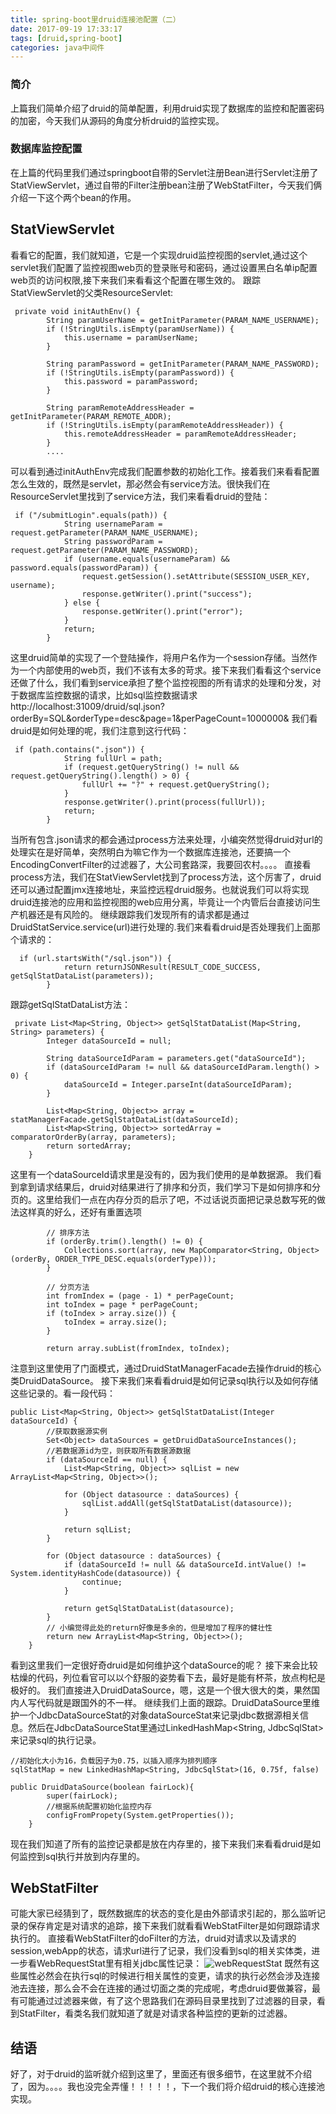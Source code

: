 ```yaml
---
title: spring-boot里druid连接池配置（二）
date: 2017-09-19 17:33:17
tags: [druid,spring-boot]
categories: java中间件
---
```

### 简介
上篇我们简单介绍了druid的简单配置，利用druid实现了数据库的监控和配置密码的加密，今天我们从源码的角度分析druid的监控实现。
### 数据库监控配置
在上篇的代码里我们通过springboot自带的Servlet注册Bean进行Servlet注册了StatViewServlet，通过自带的Filter注册bean注册了WebStatFilter，今天我们俩介绍一下这个两个bean的作用。
## StatViewServlet
看看它的配置，我们就知道，它是一个实现druid监控视图的servlet,通过这个servlet我们配置了监控视图web页的登录账号和密码，通过设置黑白名单ip配置web页的访问权限,接下来我们来看看这个配置在哪生效的。
跟踪StatViewServlet的父类ResourceServlet:
```
 private void initAuthEnv() {
        String paramUserName = getInitParameter(PARAM_NAME_USERNAME);
        if (!StringUtils.isEmpty(paramUserName)) {
            this.username = paramUserName;
        }

        String paramPassword = getInitParameter(PARAM_NAME_PASSWORD);
        if (!StringUtils.isEmpty(paramPassword)) {
            this.password = paramPassword;
        }

        String paramRemoteAddressHeader = getInitParameter(PARAM_REMOTE_ADDR);
        if (!StringUtils.isEmpty(paramRemoteAddressHeader)) {
            this.remoteAddressHeader = paramRemoteAddressHeader;
        }
        ....

```
<!--more-->
可以看到通过initAuthEnv完成我们配置参数的初始化工作。接着我们来看看配置怎么生效的，既然是servlet，那必然会有service方法。很快我们在ResourceServlet里找到了service方法，我们来看看druid的登陆：
```
 if ("/submitLogin".equals(path)) {
            String usernameParam = request.getParameter(PARAM_NAME_USERNAME);
            String passwordParam = request.getParameter(PARAM_NAME_PASSWORD);
            if (username.equals(usernameParam) && password.equals(passwordParam)) {
                request.getSession().setAttribute(SESSION_USER_KEY, username);
                response.getWriter().print("success");
            } else {
                response.getWriter().print("error");
            }
            return;
        }
```
这里druid简单的实现了一个登陆操作，将用户名作为一个session存储。当然作为一个内部使用的web页，我们不该有太多的苛求。接下来我们看看这个service还做了什么，我们看到service承担了整个监控视图的所有请求的处理和分发，对于数据库监控数据的请求，比如sql监控数据请求http://localhost:31009/druid/sql.json?orderBy=SQL&orderType=desc&page=1&perPageCount=1000000& 我们看druid是如何处理的呢，我们注意到这行代码：
```
 if (path.contains(".json")) {
            String fullUrl = path;
            if (request.getQueryString() != null && request.getQueryString().length() > 0) {
                fullUrl += "?" + request.getQueryString();
            }
            response.getWriter().print(process(fullUrl));
            return;
        }
```
当所有包含.json请求的都会通过process方法来处理，小编突然觉得druid对url的处理实在是好简单，突然明白为嘛它作为一个数据库连接池，还要搞一个EncodingConvertFilter的过滤器了，大公司套路深，我要回农村。。。。
直接看process方法，我们在StatViewServlet找到了process方法，这个厉害了，druid还可以通过配置jmx连接地址，来监控远程druid服务。也就说我们可以将实现druid连接池的应用和监控视图的web应用分离，毕竟让一个内管后台直接访问生产机器还是有风险的。
继续跟踪我们发现所有的请求都是通过DruidStatService.service(url)进行处理的.我们来看看druid是否处理我们上面那个请求的：
```
  if (url.startsWith("/sql.json")) {
            return returnJSONResult(RESULT_CODE_SUCCESS, getSqlStatDataList(parameters));
        }
```
跟踪getSqlStatDataList方法：
```
 private List<Map<String, Object>> getSqlStatDataList(Map<String, String> parameters) {
        Integer dataSourceId = null;

        String dataSourceIdParam = parameters.get("dataSourceId");
        if (dataSourceIdParam != null && dataSourceIdParam.length() > 0) {
            dataSourceId = Integer.parseInt(dataSourceIdParam);
        }

        List<Map<String, Object>> array = statManagerFacade.getSqlStatDataList(dataSourceId);
        List<Map<String, Object>> sortedArray = comparatorOrderBy(array, parameters);
        return sortedArray;
    }
```
这里有一个dataSourceId请求里是没有的，因为我们使用的是单数据源。
我们看到拿到请求结果后，druid对结果进行了排序和分页，我们学习下是如何排序和分页的。这里给我们一点在内存分页的启示了吧，不过话说页面把记录总数写死的做法这样真的好么，还好有重置选项
```
        // 排序方法
        if (orderBy.trim().length() != 0) {
            Collections.sort(array, new MapComparator<String, Object>(orderBy, ORDER_TYPE_DESC.equals(orderType)));
        }

        // 分页方法
        int fromIndex = (page - 1) * perPageCount;
        int toIndex = page * perPageCount;
        if (toIndex > array.size()) {
            toIndex = array.size();
        }

        return array.subList(fromIndex, toIndex);
```
注意到这里使用了门面模式，通过DruidStatManagerFacade去操作druid的核心类DruidDataSource。
接下来我们来看看druid是如何记录sql执行以及如何存储这些记录的。看一段代码：
```
public List<Map<String, Object>> getSqlStatDataList(Integer dataSourceId) {
        //获取数据源实例
        Set<Object> dataSources = getDruidDataSourceInstances();
        //若数据源id为空，则获取所有数据源数据
        if (dataSourceId == null) {
            List<Map<String, Object>> sqlList = new ArrayList<Map<String, Object>>();

            for (Object datasource : dataSources) {
                sqlList.addAll(getSqlStatDataList(datasource));
            }

            return sqlList;
        }

        for (Object datasource : dataSources) {
            if (dataSourceId != null && dataSourceId.intValue() != System.identityHashCode(datasource)) {
                continue;
            }

            return getSqlStatDataList(datasource);
        }
        // 小编觉得此处的return好像是多余的，但是增加了程序的健壮性
        return new ArrayList<Map<String, Object>>();
    }
```
看到这里我们一定很好奇druid是如何维护这个dataSource的呢？
接下来会比较枯燥的代码，列位看官可以以个舒服的姿势看下去，最好是能有杯茶，放点枸杞是极好的。
我们直接进入DruidDataSource，嗯，这是一个很大很大的类，果然国内人写代码就是跟国外的不一样。
继续我们上面的跟踪。DruidDataSource里维护一个JdbcDataSourceStat的对象dataSourceStat来记录jdbc数据源相关信息。然后在JdbcDataSourceStat里通过LinkedHashMap<String, JdbcSqlStat>来记录sql的执行记录。
```
//初始化大小为16，负载因子为0.75，以插入顺序为排列顺序
sqlStatMap = new LinkedHashMap<String, JdbcSqlStat>(16, 0.75f, false) 
```
```
public DruidDataSource(boolean fairLock){
        super(fairLock);
        //根据系统配置初始化监控内存
        configFromPropety(System.getProperties());
    }
```
现在我们知道了所有的监控记录都是放在内存里的，接下来我们来看看druid是如何监控到sql执行并放到内存里的。
## WebStatFilter
可能大家已经猜到了，既然数据库的状态的变化是由外部请求引起的，那么监听记录的保存肯定是对请求的追踪，接下来我们就看看WebStatFilter是如何跟踪请求执行的。
直接看WebStatFilter的doFilter的方法，druid对请求以及请求的session,webApp的状态，请求url进行了记录，我们没看到sql的相关实体类，进一步看WebRequestStat里有相关jdbc属性记录：
![webRequestStat](/images/druid/druid_webRequestStat.png)
既然有这些属性必然会在执行sql的时候进行相关属性的变更，请求的执行必然会涉及连接池去连接，那么会不会在连接的通过切面之类的完成呢，考虑druid要做兼容，最有可能通过过滤器来做，有了这个思路我们在源码目录里找到了过滤器的目录，看到StatFilter，看类名我们就知道了就是对请求各种监控的更新的过滤器。
## 结语
好了，对于druid的监听就介绍到这里了，里面还有很多细节，在这里就不介绍了，因为。。。。我也没完全弄懂！！！！！，下一个我们将介绍druid的核心连接池实现。


